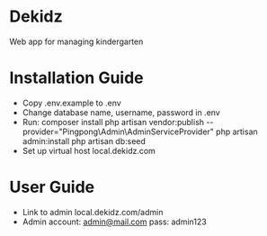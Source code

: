 # Dekidz
Web app for managing kindergarten

# Installation Guide
- Copy .env.example to .env
- Change database name, username, password in .env
- Run: 
	composer install
	php artisan vendor:publish --provider="Pingpong\Admin\AdminServiceProvider"
	php artisan admin:install
	php artisan db:seed
- Set up virtual host local.dekidz.com

# User Guide
- Link to admin local.dekidz.com/admin
- Admin account: admin@mail.com pass: admin123
